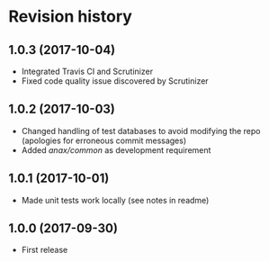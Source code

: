 Revision history
================

1.0.3 (2017-10-04)
-----------------

* Integrated Travis CI and Scrutinizer
* Fixed code quality issue discovered by Scrutinizer


1.0.2 (2017-10-03)
-----------------

* Changed handling of test databases to avoid modifying the repo (apologies for erroneous commit messages)
* Added *anax/common* as development requirement


1.0.1 (2017-10-01)
-----------------

* Made unit tests work locally (see notes in readme)


1.0.0 (2017-09-30)
------------------

* First release
